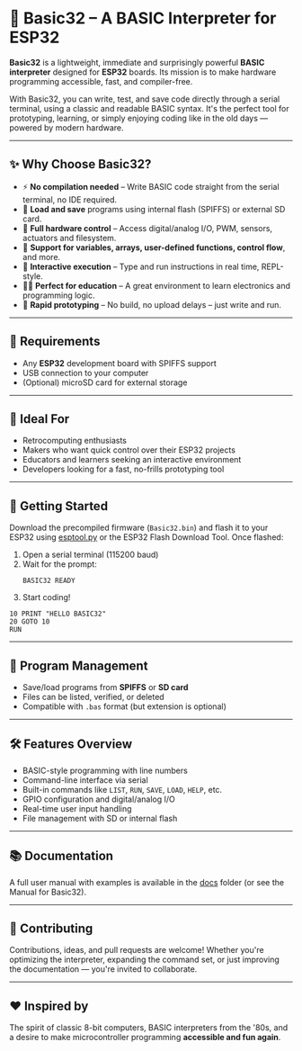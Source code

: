 # 🧠 Basic32 – A BASIC Interpreter for ESP32

**Basic32** is a lightweight, immediate and surprisingly powerful **BASIC interpreter** designed for **ESP32** boards. Its mission is to make hardware programming accessible, fast, and compiler-free.

With Basic32, you can write, test, and save code directly through a serial terminal, using a classic and readable BASIC syntax. It's the perfect tool for prototyping, learning, or simply enjoying coding like in the old days — powered by modern hardware.

---

## ✨ Why Choose Basic32?

- ⚡ **No compilation needed** – Write BASIC code straight from the serial terminal, no IDE required.
- 💾 **Load and save** programs using internal flash (SPIFFS) or external SD card.
- 🔧 **Full hardware control** – Access digital/analog I/O, PWM, sensors, actuators and filesystem.
- 🧩 **Support for variables, arrays, user-defined functions, control flow**, and more.
- 🔁 **Interactive execution** – Type and run instructions in real time, REPL-style.
- 👨‍🏫 **Perfect for education** – A great environment to learn electronics and programming logic.
- 🧪 **Rapid prototyping** – No build, no upload delays – just write and run.

---

## 🧰 Requirements

- Any **ESP32** development board with SPIFFS support
- USB connection to your computer
- (Optional) microSD card for external storage

---

## 🎯 Ideal For

- Retrocomputing enthusiasts
- Makers who want quick control over their ESP32 projects
- Educators and learners seeking an interactive environment
- Developers looking for a fast, no-frills prototyping tool

---

## 🚀 Getting Started

Download the precompiled firmware (`Basic32.bin`) and flash it to your ESP32 using [esptool.py](https://github.com/espressif/esptool) or the ESP32 Flash Download Tool. Once flashed:

1. Open a serial terminal (115200 baud)
2. Wait for the prompt:  
   ```
   BASIC32 READY
   ```
3. Start coding!

```basic
10 PRINT "HELLO BASIC32"
20 GOTO 10
RUN
```

---

## 📂 Program Management

- Save/load programs from **SPIFFS** or **SD card**
- Files can be listed, verified, or deleted
- Compatible with `.bas` format (but extension is optional)

---

## 🛠 Features Overview

- BASIC-style programming with line numbers
- Command-line interface via serial
- Built-in commands like `LIST`, `RUN`, `SAVE`, `LOAD`, `HELP`, etc.
- GPIO configuration and digital/analog I/O
- Real-time user input handling
- File management with SD or internal flash

---

## 📚 Documentation

A full user manual with examples is available in the [docs](./docs) folder (or see the Manual for Basic32).

---

## 🤝 Contributing

Contributions, ideas, and pull requests are welcome! Whether you're optimizing the interpreter, expanding the command set, or just improving the documentation — you're invited to collaborate.

---

## ❤️ Inspired by

The spirit of classic 8-bit computers, BASIC interpreters from the '80s, and a desire to make microcontroller programming **accessible and fun again**.
